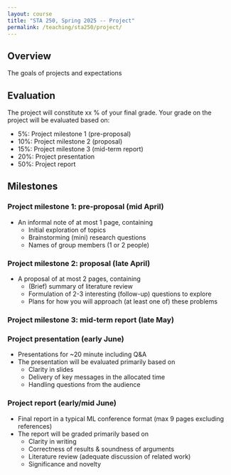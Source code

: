 ```yaml
---
layout: course
title: "STA 250, Spring 2025 -- Project"
permalink: /teaching/sta250/project/
---
```


## Overview

The goals of projects and expectations



## Evaluation

The project will constitute xx % of your final grade. Your grade on the project will be evaluated based on:
* 5%: Project milestone 1 (pre-proposal)
* 10%: Project milestone 2 (proposal)
* 15%: Project milestone 3 (mid-term report)
* 20%: Project presentation
* 50%: Project report



## Milestones

### Project milestone 1: pre-proposal (mid April)
* An informal note of at most 1 page, containing
  - Initial exploration of topics
  - Brainstorming (mini) research questions
  - Names of group members (1 or 2 people)


### Project milestone 2: proposal (late April)
* A proposal of at most 2 pages, containing
  - (Brief) summary of literature review
  - Formulation of 2-3 interesting (follow-up) questions to explore
  - Plans for how you will approach (at least one of) these problems


### Project milestone 3: mid-term report (late May)

### Project presentation (early June)
* Presentations for ~20 minute including Q&A
* The presentation will be evaluated primarily based on
  - Clarity in slides
  - Delivery of key messages in the allocated time
  - Handling questions from the audience

### Project report (early/mid June)
* Final report in a typical ML conference format (max 9 pages excluding references)
* The report will be graded primarily based on
  - Clarity in writing
  - Correctness of results & soundness of arguments
  - Literature review (adequate discussion of related work)
  - Significance and novelty